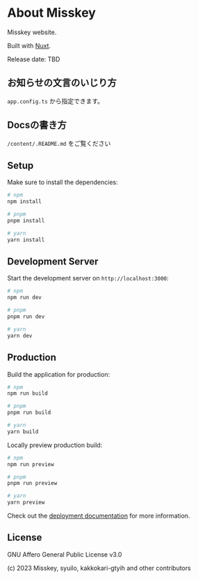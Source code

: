 # About Misskey

Misskey website.

Built with [Nuxt](https://nuxt.com/).

Release date: TBD

## お知らせの文言のいじり方

`app.config.ts` から指定できます。

## Docsの書き方

`/content/.README.md` をご覧ください

## Setup

Make sure to install the dependencies:

```bash
# npm
npm install

# pnpm
pnpm install

# yarn
yarn install
```

## Development Server

Start the development server on `http://localhost:3000`:

```bash
# npm
npm run dev

# pnpm
pnpm run dev

# yarn
yarn dev
```

## Production

Build the application for production:

```bash
# npm
npm run build

# pnpm
pnpm run build

# yarn
yarn build
```

Locally preview production build:

```bash
# npm
npm run preview

# pnpm
pnpm run preview

# yarn
yarn preview
```

Check out the [deployment documentation](https://nuxt.com/docs/getting-started/deployment) for more information.

## License

GNU Affero General Public License v3.0

(c) 2023 Misskey, syuilo, kakkokari-gtyih and other contributors
